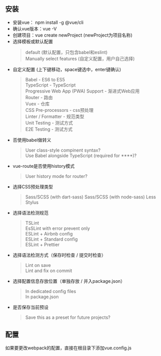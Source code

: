 安装
-----------------
+ 安装vue： npm install -g @vue/cli
+ 确认vue版本：vue -V
+ 创建项目：vue create newProject (newProject为项目名称)
+ 选择模板或默认配置
    > default (默认配置，只包含babel和eslint)<br/>
    > Manually select features (自定义配置，用户自己选择)
+ 自定义配置 (上下键移动，space键选中，enter键确认)
    > Babel - ES6 to ES5<br/>
    > TypeScript - TypeScript<br/>
    > Progressive Web App (PWA) Support - 渐进式Web应用<br/>
    > Router - 路由<br/>
    > Vuex - 仓库<br/>
    > CSS Pre-processors - css预处理<br/>
    > Linter / Formatter - 规范类型<br/>
    > Unit Testing - 测试方式<br/>
    > E2E Testing - 测试方式<br/>
+ 否使用babel做转义
    > User class-style compinent syntax? <br/>
    > Use Babel alongside TypeScript (required for ****)?
+ vue-route是否使用history模式
    > User history mode for router?
+ 选择CSS预处理类型
    > Sass/SCSS (with dart-sass)
    > Sass/SCSS (with node-sass)
    > Less
    > Stylus
+ 选择语法检测规范
    > TSLint <br/>
    > EsSLint with error prevent only <br/>
    > ESLint + Airbnb config <br/>
    > ESLint + Standard config <br/>
    > ESLint + Prettier <br/>
+ 选择语法检测方式（保存时检查 / 提交时检查）
    > Lint on save<br/>
    > Lint and fix on commit
+ 选择配置信息存放位置（单独存放 / 并入package.json）
    > In dedicated config files<br/>
    > In package.json
+ 是否保存当前预设
    > Save this as a preset for future projects?

配置
-----------------
如果要更改webpack的配置，直接在根目录下添加vue.config.js
